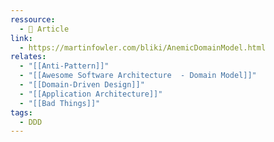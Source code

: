 ```yaml
---
ressource:
  - 📰 Article
link:
  - https://martinfowler.com/bliki/AnemicDomainModel.html
relates:
  - "[[Anti-Pattern]]"
  - "[[Awesome Software Architecture  - Domain Model]]"
  - "[[Domain-Driven Design]]"
  - "[[Application Architecture]]"
  - "[[Bad Things]]"
tags:
  - DDD
---
```

